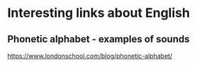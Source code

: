 # Interesting links about English

## Phonetic alphabet - examples of sounds
https://www.londonschool.com/blog/phonetic-alphabet/
